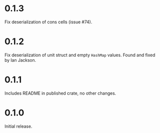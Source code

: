 # 0.1.3

Fix deserialization of cons cells (issue #74).

# 0.1.2

Fix deserialization of unit struct and empty `HashMap` values. Found
and fixed by Ian Jackson.

# 0.1.1

Includes README in published crate, no other changes.

# 0.1.0

Initial release.
